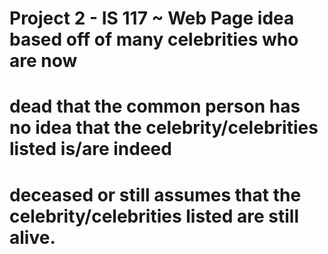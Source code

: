 # Project 2 - IS 117 ~ Web Page idea based off of many celebrities who are now
# dead that the common person has no idea that the celebrity/celebrities listed is/are indeed
# deceased or still assumes that the celebrity/celebrities listed are still alive.
